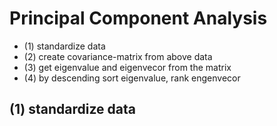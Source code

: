 # Principal Component Analysis

* (1) standardize data
* (2) create covariance-matrix from above data
* (3) get eigenvalue and eigenvecor from the matrix
* (4) by descending sort eigenvalue, rank engenvecor

## (1) standardize data

